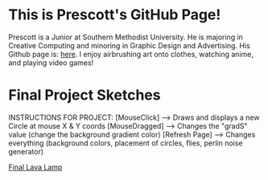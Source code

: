 # This is Prescott's GitHub Page!

Prescott is a Junior at Southern Methodist University. He is majoring in Creative Computing and minoring in Graphic Design and Advertising. His Github page is: [here](https://github.com/bikeracer9). I enjoy airbrushing art onto clothes, watching anime, and playing video games!

# Final Project Sketches

<body> 
INSTRUCTIONS FOR PROJECT: 
              [MouseClick] --> Draws and displays a new Circle at mouse X & Y coords
            [MouseDragged] --> Changes the "gradS" value (change the background gradient color)
            [Refresh Page] --> Changes everything (background colors, placement of circles, flies, perlin noise generator)

</body>

[Final Lava Lamp](./final/index.html)
